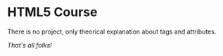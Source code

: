 # HTML5 Course
There is no project, only theorical explanation about tags and attributes.

*That's all folks!*